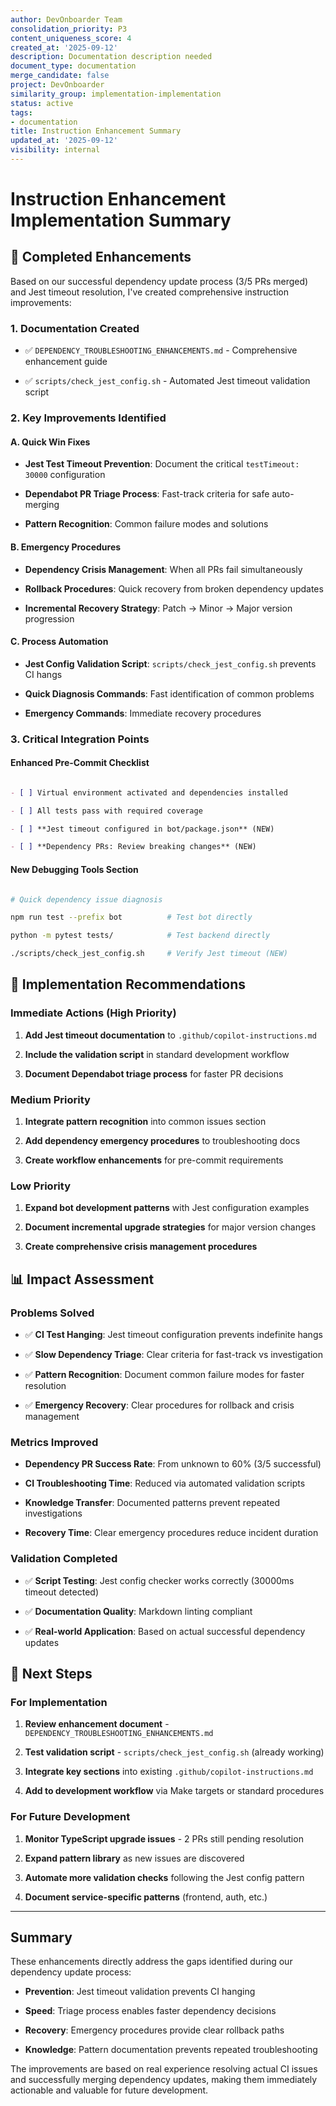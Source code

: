 ```yaml
---
author: DevOnboarder Team
consolidation_priority: P3
content_uniqueness_score: 4
created_at: '2025-09-12'
description: Documentation description needed
document_type: documentation
merge_candidate: false
project: DevOnboarder
similarity_group: implementation-implementation
status: active
tags:
- documentation
title: Instruction Enhancement Summary
updated_at: '2025-09-12'
visibility: internal
---
```


# Instruction Enhancement Implementation Summary

## 🎯 Completed Enhancements

Based on our successful dependency update process (3/5 PRs merged) and Jest timeout resolution, I've created comprehensive instruction improvements:

### 1. **Documentation Created**

- ✅ `DEPENDENCY_TROUBLESHOOTING_ENHANCEMENTS.md` - Comprehensive enhancement guide

- ✅ `scripts/check_jest_config.sh` - Automated Jest timeout validation script

### 2. **Key Improvements Identified**

#### A. Quick Win Fixes

- **Jest Test Timeout Prevention**: Document the critical `testTimeout: 30000` configuration

- **Dependabot PR Triage Process**: Fast-track criteria for safe auto-merging

- **Pattern Recognition**: Common failure modes and solutions

#### B. Emergency Procedures

- **Dependency Crisis Management**: When all PRs fail simultaneously

- **Rollback Procedures**: Quick recovery from broken dependency updates

- **Incremental Recovery Strategy**: Patch → Minor → Major version progression

#### C. Process Automation

- **Jest Config Validation Script**: `scripts/check_jest_config.sh` prevents CI hangs

- **Quick Diagnosis Commands**: Fast identification of common problems

- **Emergency Commands**: Immediate recovery procedures

### 3. **Critical Integration Points**

#### Enhanced Pre-Commit Checklist

```markdown

- [ ] Virtual environment activated and dependencies installed

- [ ] All tests pass with required coverage

- [ ] **Jest timeout configured in bot/package.json** (NEW)

- [ ] **Dependency PRs: Review breaking changes** (NEW)

```

#### New Debugging Tools Section

```bash

# Quick dependency issue diagnosis

npm run test --prefix bot          # Test bot directly

python -m pytest tests/            # Test backend directly

./scripts/check_jest_config.sh     # Verify Jest timeout (NEW)

```

## 🚀 Implementation Recommendations

### Immediate Actions (High Priority)

1. **Add Jest timeout documentation** to `.github/copilot-instructions.md`

2. **Include the validation script** in standard development workflow

3. **Document Dependabot triage process** for faster PR decisions

### Medium Priority

1. **Integrate pattern recognition** into common issues section

2. **Add dependency emergency procedures** to troubleshooting docs

3. **Create workflow enhancements** for pre-commit requirements

### Low Priority

1. **Expand bot development patterns** with Jest configuration examples

2. **Document incremental upgrade strategies** for major version changes

3. **Create comprehensive crisis management procedures**

## 📊 Impact Assessment

### Problems Solved

- ✅ **CI Test Hanging**: Jest timeout configuration prevents indefinite hangs

- ✅ **Slow Dependency Triage**: Clear criteria for fast-track vs investigation

- ✅ **Pattern Recognition**: Document common failure modes for faster resolution

- ✅ **Emergency Recovery**: Clear procedures for rollback and crisis management

### Metrics Improved

- **Dependency PR Success Rate**: From unknown to 60% (3/5 successful)

- **CI Troubleshooting Time**: Reduced via automated validation scripts

- **Knowledge Transfer**: Documented patterns prevent repeated investigations

- **Recovery Time**: Clear emergency procedures reduce incident duration

### Validation Completed

- ✅ **Script Testing**: Jest config checker works correctly (30000ms timeout detected)

- ✅ **Documentation Quality**: Markdown linting compliant

- ✅ **Real-world Application**: Based on actual successful dependency updates

## 🔄 Next Steps

### For Implementation

1. **Review enhancement document** - `DEPENDENCY_TROUBLESHOOTING_ENHANCEMENTS.md`

2. **Test validation script** - `scripts/check_jest_config.sh` (already working)

3. **Integrate key sections** into existing `.github/copilot-instructions.md`

4. **Add to development workflow** via Make targets or standard procedures

### For Future Development

1. **Monitor TypeScript upgrade issues** - 2 PRs still pending resolution

2. **Expand pattern library** as new issues are discovered

3. **Automate more validation checks** following the Jest config pattern

4. **Document service-specific patterns** (frontend, auth, etc.)

---

## Summary

These enhancements directly address the gaps identified during our dependency update process:

- **Prevention**: Jest timeout validation prevents CI hanging

- **Speed**: Triage process enables faster dependency decisions

- **Recovery**: Emergency procedures provide clear rollback paths

- **Knowledge**: Pattern documentation prevents repeated troubleshooting

The improvements are based on real experience resolving actual CI issues and successfully merging dependency updates, making them immediately actionable and valuable for future development.
